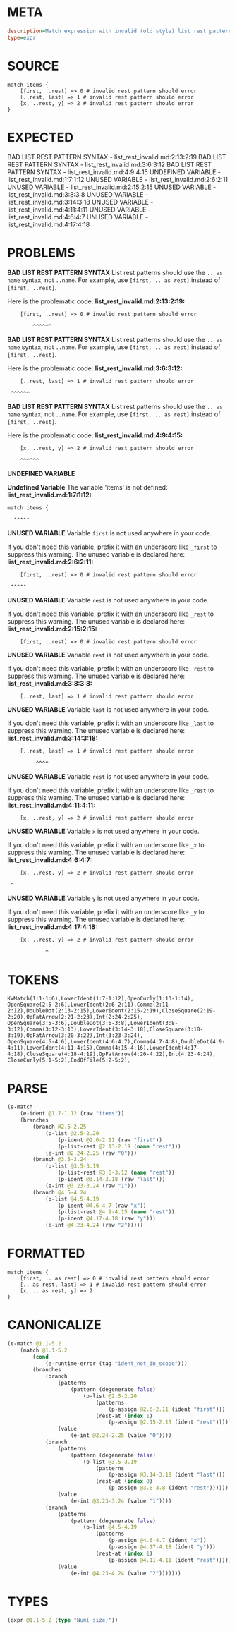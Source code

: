 # META
~~~ini
description=Match expression with invalid (old style) list rest patterns should error
type=expr
~~~
# SOURCE
~~~roc
match items {
    [first, ..rest] => 0 # invalid rest pattern should error
    [..rest, last] => 1 # invalid rest pattern should error
    [x, ..rest, y] => 2 # invalid rest pattern should error
}
~~~
# EXPECTED
BAD LIST REST PATTERN SYNTAX - list_rest_invalid.md:2:13:2:19
BAD LIST REST PATTERN SYNTAX - list_rest_invalid.md:3:6:3:12
BAD LIST REST PATTERN SYNTAX - list_rest_invalid.md:4:9:4:15
UNDEFINED VARIABLE - list_rest_invalid.md:1:7:1:12
UNUSED VARIABLE - list_rest_invalid.md:2:6:2:11
UNUSED VARIABLE - list_rest_invalid.md:2:15:2:15
UNUSED VARIABLE - list_rest_invalid.md:3:8:3:8
UNUSED VARIABLE - list_rest_invalid.md:3:14:3:18
UNUSED VARIABLE - list_rest_invalid.md:4:11:4:11
UNUSED VARIABLE - list_rest_invalid.md:4:6:4:7
UNUSED VARIABLE - list_rest_invalid.md:4:17:4:18
# PROBLEMS
**BAD LIST REST PATTERN SYNTAX**
List rest patterns should use the `.. as name` syntax, not `..name`.
For example, use `[first, .. as rest]` instead of `[first, ..rest]`.

Here is the problematic code:
**list_rest_invalid.md:2:13:2:19:**
```roc
    [first, ..rest] => 0 # invalid rest pattern should error
```
            ^^^^^^


**BAD LIST REST PATTERN SYNTAX**
List rest patterns should use the `.. as name` syntax, not `..name`.
For example, use `[first, .. as rest]` instead of `[first, ..rest]`.

Here is the problematic code:
**list_rest_invalid.md:3:6:3:12:**
```roc
    [..rest, last] => 1 # invalid rest pattern should error
```
     ^^^^^^


**BAD LIST REST PATTERN SYNTAX**
List rest patterns should use the `.. as name` syntax, not `..name`.
For example, use `[first, .. as rest]` instead of `[first, ..rest]`.

Here is the problematic code:
**list_rest_invalid.md:4:9:4:15:**
```roc
    [x, ..rest, y] => 2 # invalid rest pattern should error
```
        ^^^^^^


**UNDEFINED VARIABLE**

**Undefined Variable**
The variable 'items' is not defined:
**list_rest_invalid.md:1:7:1:12:**
```roc
match items {
```
      ^^^^^


**UNUSED VARIABLE**
Variable `first` is not used anywhere in your code.

If you don't need this variable, prefix it with an underscore like `_first` to suppress this warning.
The unused variable is declared here:
**list_rest_invalid.md:2:6:2:11:**
```roc
    [first, ..rest] => 0 # invalid rest pattern should error
```
     ^^^^^


**UNUSED VARIABLE**
Variable `rest` is not used anywhere in your code.

If you don't need this variable, prefix it with an underscore like `_rest` to suppress this warning.
The unused variable is declared here:
**list_rest_invalid.md:2:15:2:15:**
```roc
    [first, ..rest] => 0 # invalid rest pattern should error
```
              


**UNUSED VARIABLE**
Variable `rest` is not used anywhere in your code.

If you don't need this variable, prefix it with an underscore like `_rest` to suppress this warning.
The unused variable is declared here:
**list_rest_invalid.md:3:8:3:8:**
```roc
    [..rest, last] => 1 # invalid rest pattern should error
```
       


**UNUSED VARIABLE**
Variable `last` is not used anywhere in your code.

If you don't need this variable, prefix it with an underscore like `_last` to suppress this warning.
The unused variable is declared here:
**list_rest_invalid.md:3:14:3:18:**
```roc
    [..rest, last] => 1 # invalid rest pattern should error
```
             ^^^^


**UNUSED VARIABLE**
Variable `rest` is not used anywhere in your code.

If you don't need this variable, prefix it with an underscore like `_rest` to suppress this warning.
The unused variable is declared here:
**list_rest_invalid.md:4:11:4:11:**
```roc
    [x, ..rest, y] => 2 # invalid rest pattern should error
```
          


**UNUSED VARIABLE**
Variable `x` is not used anywhere in your code.

If you don't need this variable, prefix it with an underscore like `_x` to suppress this warning.
The unused variable is declared here:
**list_rest_invalid.md:4:6:4:7:**
```roc
    [x, ..rest, y] => 2 # invalid rest pattern should error
```
     ^


**UNUSED VARIABLE**
Variable `y` is not used anywhere in your code.

If you don't need this variable, prefix it with an underscore like `_y` to suppress this warning.
The unused variable is declared here:
**list_rest_invalid.md:4:17:4:18:**
```roc
    [x, ..rest, y] => 2 # invalid rest pattern should error
```
                ^


# TOKENS
~~~zig
KwMatch(1:1-1:6),LowerIdent(1:7-1:12),OpenCurly(1:13-1:14),
OpenSquare(2:5-2:6),LowerIdent(2:6-2:11),Comma(2:11-2:12),DoubleDot(2:13-2:15),LowerIdent(2:15-2:19),CloseSquare(2:19-2:20),OpFatArrow(2:21-2:23),Int(2:24-2:25),
OpenSquare(3:5-3:6),DoubleDot(3:6-3:8),LowerIdent(3:8-3:12),Comma(3:12-3:13),LowerIdent(3:14-3:18),CloseSquare(3:18-3:19),OpFatArrow(3:20-3:22),Int(3:23-3:24),
OpenSquare(4:5-4:6),LowerIdent(4:6-4:7),Comma(4:7-4:8),DoubleDot(4:9-4:11),LowerIdent(4:11-4:15),Comma(4:15-4:16),LowerIdent(4:17-4:18),CloseSquare(4:18-4:19),OpFatArrow(4:20-4:22),Int(4:23-4:24),
CloseCurly(5:1-5:2),EndOfFile(5:2-5:2),
~~~
# PARSE
~~~clojure
(e-match
	(e-ident @1.7-1.12 (raw "items"))
	(branches
		(branch @2.5-2.25
			(p-list @2.5-2.20
				(p-ident @2.6-2.11 (raw "first"))
				(p-list-rest @2.13-2.19 (name "rest")))
			(e-int @2.24-2.25 (raw "0")))
		(branch @3.5-3.24
			(p-list @3.5-3.19
				(p-list-rest @3.6-3.12 (name "rest"))
				(p-ident @3.14-3.18 (raw "last")))
			(e-int @3.23-3.24 (raw "1")))
		(branch @4.5-4.24
			(p-list @4.5-4.19
				(p-ident @4.6-4.7 (raw "x"))
				(p-list-rest @4.9-4.15 (name "rest"))
				(p-ident @4.17-4.18 (raw "y")))
			(e-int @4.23-4.24 (raw "2")))))
~~~
# FORMATTED
~~~roc
match items {
	[first, .. as rest] => 0 # invalid rest pattern should error
	[.. as rest, last] => 1 # invalid rest pattern should error
	[x, .. as rest, y] => 2
}
~~~
# CANONICALIZE
~~~clojure
(e-match @1.1-5.2
	(match @1.1-5.2
		(cond
			(e-runtime-error (tag "ident_not_in_scope")))
		(branches
			(branch
				(patterns
					(pattern (degenerate false)
						(p-list @2.5-2.20
							(patterns
								(p-assign @2.6-2.11 (ident "first")))
							(rest-at (index 1)
								(p-assign @2.15-2.15 (ident "rest"))))))
				(value
					(e-int @2.24-2.25 (value "0"))))
			(branch
				(patterns
					(pattern (degenerate false)
						(p-list @3.5-3.19
							(patterns
								(p-assign @3.14-3.18 (ident "last")))
							(rest-at (index 0)
								(p-assign @3.8-3.8 (ident "rest"))))))
				(value
					(e-int @3.23-3.24 (value "1"))))
			(branch
				(patterns
					(pattern (degenerate false)
						(p-list @4.5-4.19
							(patterns
								(p-assign @4.6-4.7 (ident "x"))
								(p-assign @4.17-4.18 (ident "y")))
							(rest-at (index 1)
								(p-assign @4.11-4.11 (ident "rest"))))))
				(value
					(e-int @4.23-4.24 (value "2")))))))
~~~
# TYPES
~~~clojure
(expr @1.1-5.2 (type "Num(_size)"))
~~~
